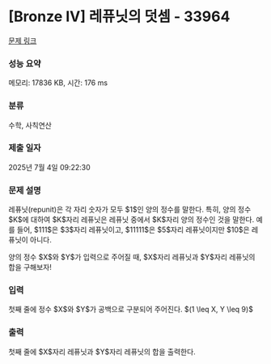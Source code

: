# [Bronze IV] 레퓨닛의 덧셈 - 33964 

[문제 링크](https://www.acmicpc.net/problem/33964) 

### 성능 요약

메모리: 17836 KB, 시간: 176 ms

### 분류

수학, 사칙연산

### 제출 일자

2025년 7월 4일 09:22:30

### 문제 설명

<p>레퓨닛(repunit)은 각 자리 숫자가 모두 $1$인 양의 정수를 말한다. 특히, 양의 정수 $K$에 대하여 $K$자리 레퓨닛은 레퓨닛 중에서 $K$자리 양의 정수인 것을 말한다. 예를 들어, $111$은 $3$자리 레퓨닛이고, $11111$은 $5$자리 레퓨닛이지만 $10$은 레퓨닛이 아니다.</p>

<p>양의 정수 $X$와 $Y$가 입력으로 주어질 때, $X$자리 레퓨닛과 $Y$자리 레퓨닛의 합을 구해보자!</p>

### 입력 

 <p>첫째 줄에 정수 $X$와 $Y$가 공백으로 구분되어 주어진다. $(1 \leq X, Y \leq 9)$</p>

### 출력 

 <p>첫째 줄에 $X$자리 레퓨닛과 $Y$자리 레퓨닛의 합을 출력한다.</p>

